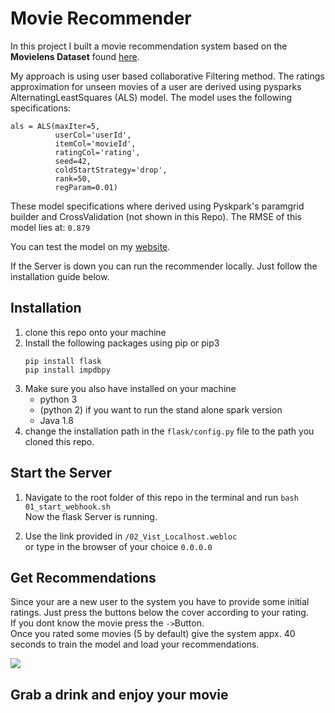 # Movie Recommender
In this project I built a movie recommendation system based on the **Movielens Dataset** found <a href="https://grouplens.org/datasets/movielens/">here</a>.

My approach is using user based collaborative Filtering method.
The ratings approximation for unseen movies of a user are derived using pysparks AlternatingLeastSquares (ALS) model.
The model uses the following specifications:

```
als = ALS(maxIter=5,
          userCol='userId',
          itemCol='movieId',
          ratingCol='rating',
          seed=42,
          coldStartStrategy='drop',
          rank=50,
          regParam=0.01)
```
These model specifications where derived using Pyskpark's paramgrid builder and CrossValidation (not shown in this Repo).
The RMSE of this model lies at: `0.879`

You can test the model on my <a href="http://movie.pietrassyk.com">website</a>.

If the Server is down you can run the recommender locally.  Just follow the installation guide below.

## Installation
1. clone this repo onto your machine
2. Install the following packages using pip or pip3
    ```
    pip install flask
    pip install impdbpy
    ```
3. Make sure you also have installed on your machine
    * python 3
    * (python 2) if you want to run the stand alone spark version
    * Java 1.8
4. change the installation path in the ``flask/config.py`` file to the path you cloned this repo.

## Start the Server
1. Navigate to the root folder of this repo in the terminal and run `bash 01_start_webhook.sh`
<br>Now the flask Server is running.

2. Use the link provided in `/02_Vist_Localhost.webloc` <br>or type in the browser of your choice `0.0.0.0`

## Get Recommendations
Since your are a new user to the system you have to provide some initial ratings. Just press the buttons below the
cover according to your rating.
<br>If you dont know the movie press the `->`Button.
<br>Once you rated some movies (5 by default) give the system appx. 40 seconds to train the model and load your recommendations.

<img src="images/How_to.gif">

## Grab a drink and enjoy your movie


